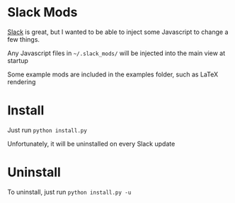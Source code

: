 # Slack Mods

[Slack](https://slack.com) is great, but I wanted to be able to inject some Javascript to change a few things.

Any Javascript files in `~/.slack_mods/` will be injected into the main view at startup

Some example mods are included in the examples folder, such as LaTeX rendering

# Install

Just run `python install.py`

Unfortunately, it will be uninstalled on every Slack update

# Uninstall

To uninstall, just run `python install.py -u`